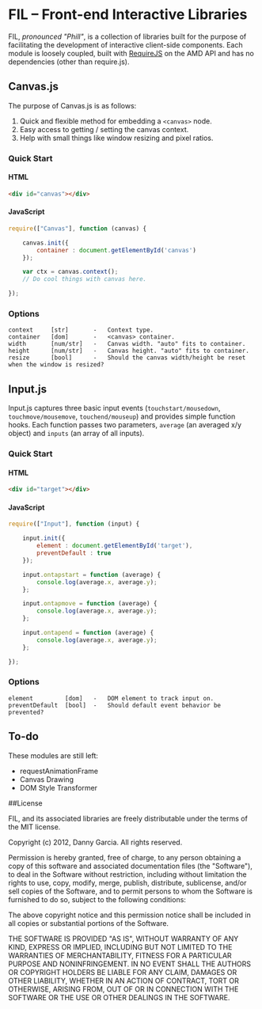 # FIL – Front-end Interactive Libraries

FIL, *pronounced "Phill"*, is a collection of libraries built for the purpose of facilitating the development of interactive client-side components. Each module is loosely coupled, built with [RequireJS](http://requirejs.org/docs/whyamd.html) on the AMD API and has no dependencies (other than require.js).

## Canvas.js

The purpose of Canvas.js is as follows:

  1. Quick and flexible method for embedding a `<canvas>` node.
  2. Easy access to getting / setting the canvas context.
  3. Help with small things like window resizing and pixel ratios.

### Quick Start

#### HTML
```html
<div id="canvas"></div>
```
#### JavaScript
```javascript
require(["Canvas"], function (canvas) {

	canvas.init({
		container : document.getElementById('canvas')
	});

	var ctx = canvas.context();
	// Do cool things with canvas here.

});
```

### Options

	context		[str]		-	Context type.
	container	[dom]		-	<canvas> container.
	width		[num/str]	-	Canvas width. "auto" fits to container.
	height		[num/str]	-	Canvas height. "auto" fits to container.
	resize		[bool]		-	Should the canvas width/height be reset when the window is resized?

## Input.js

Input.js captures three basic input events (`touchstart/mousedown`, `touchmove/mousemove`, `touchend/mouseup`) and provides simple function hooks. Each function passes two parameters, `average` (an averaged x/y object) and `inputs` (an array of all inputs).

### Quick Start

#### HTML
```html
<div id="target"></div>
```

#### JavaScript
```javascript
require(["Input"], function (input) {

	input.init({
		element : document.getElementById('target'),
		preventDefault : true
	});

	input.ontapstart = function (average) {
		console.log(average.x, average.y);
	};

	input.ontapmove = function (average) {
		console.log(average.x, average.y);
	};

	input.ontapend = function (average) {
		console.log(average.x, average.y);
	};

});
```

### Options

	element			[dom]	-	DOM element to track input on.
	preventDefault	[bool]	-	Should default event behavior be prevented?

## To-do

These modules are still left:

 * requestAnimationFrame
 * Canvas Drawing
 * DOM Style Transformer

##License

FIL, and its associated libraries are freely distributable under the terms of the MIT license.

Copyright (c) 2012, Danny Garcia. All rights reserved.

Permission is hereby granted, free of charge, to any person obtaining a copy of this software and associated documentation
files (the "Software"), to deal in the Software without restriction, including without limitation the rights to use,
copy, modify, merge, publish, distribute, sublicense, and/or sell copies of the Software, and to permit persons to whom the Software is furnished to do so, subject to the following conditions:

The above copyright notice and this permission notice shall be included in all copies or substantial portions of the Software.

THE SOFTWARE IS PROVIDED "AS IS", WITHOUT WARRANTY OF ANY KIND, EXPRESS OR IMPLIED, INCLUDING BUT NOT LIMITED TO THE WARRANTIES OF MERCHANTABILITY, FITNESS FOR A PARTICULAR PURPOSE AND NONINFRINGEMENT. IN NO EVENT SHALL THE AUTHORS OR COPYRIGHT HOLDERS BE LIABLE FOR ANY CLAIM, DAMAGES OR OTHER LIABILITY, WHETHER IN AN ACTION OF CONTRACT, TORT OR OTHERWISE, ARISING FROM, OUT OF OR IN CONNECTION WITH THE SOFTWARE OR THE USE OR OTHER DEALINGS IN THE SOFTWARE.